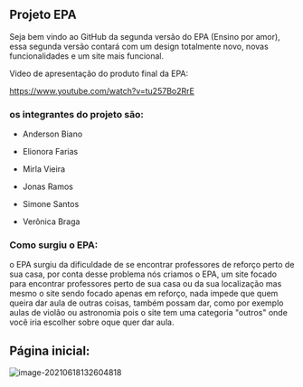 ## Projeto EPA

Seja bem vindo ao GitHub da segunda versão do EPA (Ensino por amor), essa segunda versão contará com um design totalmente novo, novas funcionalidades e um site mais funcional.



Video de apresentação do produto final da EPA:

https://www.youtube.com/watch?v=tu257Bo2RrE

### os integrantes do projeto são:

- Anderson Biano

- Elionora Farias

- Mirla Vieira

- Jonas Ramos

- Simone Santos 

- Verônica Braga

 

### Como surgiu o EPA:

o EPA surgiu da dificuldade de se encontrar professores de reforço perto de sua casa, por conta desse problema nós criamos o EPA, um site focado para encontrar professores perto de sua casa ou da sua localização mas mesmo o site sendo focado apenas em reforço, nada impede que quem queira dar aula de outras coisas, também possam dar, como por exemplo aulas de violão ou astronomia pois o site tem uma categoria "outros" onde você iria escolher sobre oque quer dar aula.



## Página inicial:

![image-20210618132604818](C:\Users\Viviane\AppData\Roaming\Typora\typora-user-images\image-20210618132604818.png)